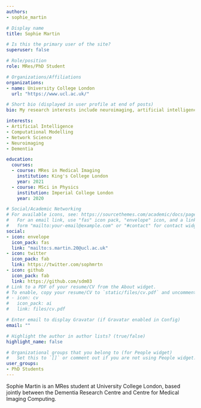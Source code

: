 ```yaml
---
authors:
- sophie_martin

# Display name
title: Sophie Martin

# Is this the primary user of the site?
superuser: false

# Role/position
role: MRes/PhD Student

# Organizations/Affiliations
organizations:
- name: University College London
  url: "https://www.ucl.ac.uk/"

# Short bio (displayed in user profile at end of posts)
bio: My research interests include neuroimaging, artificial intelligence and brain networks.

interests:
- Artificial Intelligence
- Computational Modelling
- Network Science
- Neuroimaging
- Dementia

education:
  courses:
  - course: MRes in Medical Imaging
    institution: King's College London
    year: 2021
  - course: MSci in Physics
    institution: Imperial College London
    year: 2020

# Social/Academic Networking
# For available icons, see: https://sourcethemes.com/academic/docs/page-builder/#icons
#   For an email link, use "fas" icon pack, "envelope" icon, and a link in the
#   form "mailto:your-email@example.com" or "#contact" for contact widget.
social:
- icon: envelope
  icon_pack: fas
  link: "mailto:s.martin.20@ucl.ac.uk"
- icon: twitter
  icon_pack: fab
  link: https://twitter.com/sophmrtn
- icon: github
  icon_pack: fab
  link: https://github.com/sdm03
# Link to a PDF of your resume/CV from the About widget.
# To enable, copy your resume/CV to `static/files/cv.pdf` and uncomment the lines below.
# - icon: cv
#   icon_pack: ai
#   link: files/cv.pdf

# Enter email to display Gravatar (if Gravatar enabled in Config)
email: ""

# Highlight the author in author lists? (true/false)
highlight_name: false

# Organizational groups that you belong to (for People widget)
#   Set this to `[]` or comment out if you are not using People widget.
user_groups:
- PhD Students
---
```


Sophie Martin is an MRes student at University College London, based jointly between the Dementia Research Centre and Centre for Medical Imaging Computing.

